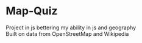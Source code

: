 # Map-Quiz
Project in js bettering my ability in js and geography             
Built on data from OpenStreetMap and Wikipedia              